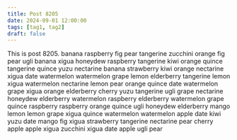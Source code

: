 ```yaml
---
title: Post 8205
date: 2024-09-01 12:00:00
tags: [tag1, tag2]
draft: false
---
```

This is post 8205.
banana
raspberry
fig
pear
tangerine
zucchini
orange
fig
pear
ugli
banana
xigua
honeydew
raspberry
tangerine
kiwi
orange
quince
tangerine
quince
yuzu
nectarine
banana
strawberry
kiwi
orange
nectarine
xigua
date
watermelon
watermelon
grape
lemon
elderberry
tangerine
lemon
xigua
watermelon
nectarine
lemon
pear
orange
quince
date
watermelon
grape
xigua
orange
elderberry
cherry
yuzu
tangerine
ugli
grape
nectarine
honeydew
elderberry
watermelon
raspberry
elderberry
watermelon
grape
quince
raspberry
raspberry
orange
quince
ugli
honeydew
elderberry
mango
lemon
lemon
grape
xigua
quince
watermelon
watermelon
apple
date
kiwi
yuzu
date
mango
fig
xigua
strawberry
tangerine
nectarine
pear
cherry
apple
apple
xigua
zucchini
xigua
date
apple
ugli
pear

